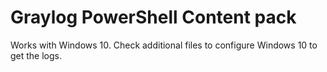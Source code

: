# Graylog PowerShell Content pack
Works with Windows 10. Check additional files to configure Windows 10 to get the logs.
